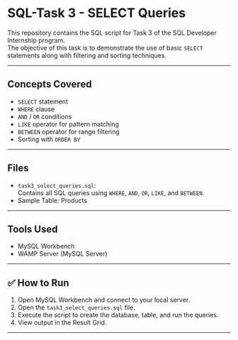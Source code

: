 # SQL-Task 3 - SELECT Queries

This repository contains the SQL script for Task 3 of the SQL Developer Internship program.  
The objective of this task is to demonstrate the use of basic `SELECT` statements along with filtering and sorting techniques.

---

## Concepts Covered

- `SELECT` statement
- `WHERE` clause
- `AND` / `OR` conditions
- `LIKE` operator for pattern matching
- `BETWEEN` operator for range filtering
- Sorting with `ORDER BY`

---

## Files

- `task3_select_queries.sql`:  
  Contains all SQL queries using `WHERE`, `AND`, `OR`, `LIKE`, and `BETWEEN`.
- Sample Table: Products
 
---

## Tools Used

- MySQL Workbench
- WAMP Server (MySQL Server)

---

## ✅ How to Run

1. Open MySQL Workbench and connect to your local server.
2. Open the `task3_select_queries.sql` file.
3. Execute the script to create the database, table, and run the queries.
4. View output in the Result Grid.

---


